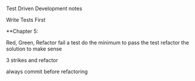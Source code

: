 Test Driven Development notes

Write Tests First

**Chapter 5:

Red, Green, Refactor
	fail a test
	do the minimum to pass the test
	refactor the solution to make sense

3 strikes and refactor

always commit before refactoring

